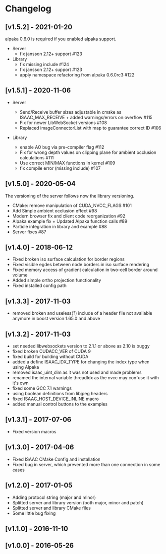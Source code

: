 # Changelog

## [v1.5.2] - 2021-01-20

alpaka 0.6.0 is required if you enabled alpaka support.

* Server
  - fix jansson 2.12+ support #123
* Library
  - fix missing include #124
  - fix jansson 2.12+ support #123
  - apply namespace refactoring from alpaka 0.6.0rc3 #122


## [v1.5.1] - 2020-11-06

* Server
  - Send/Receive buffer sizes adjustable in cmake as ISAAC_MAX_RECEIVE + added warnings/errors on overflow #115
  - Fix for newer LibWebSocket versions #108
  - Replaced imageConnectorList with map to guarantee correct ID #106

* Library
  - enable AO bug via pre-compiler flag #112
  - Fix for wrong depth values on clipping plane for ambient occlusion calculations #111
  - Use correct MIN/MAX functions in kernel #109
  - fix compile error (missing include) #107


## [v1.5.0] - 2020-05-04

The versioning of the server follows now the library versioning.

- CMake: remove manipulation of CUDA_NVCC_FLAGS #101
- Add Simple ambient occlusion effect #98
- Modern browser fix and client code reorganization #92
- Alpaka example fix + Updated Alpaka function calls #89
- Particle integration in library and example #88
- Server fixes #87


## [v1.4.0] - 2018-06-12

- Fixed broken iso surface calculation for border regions
- Fixed visible egdes between node borders in iso surface rendering
- Fixed memory access of gradient calculation in two-cell border around volume
- Added simple ortho projection functionality
- Fixed installed config path


## [v1.3.3] - 2017-11-03

- removed broken and useless(?) include of a header file not available anymore in boost version 1.65.0 and above


## [v1.3.2] - 2017-11-03

- set needed libwebsockets version to 2.1.1 or above as 2.10 is buggy
- fixed broken CUDACC_VER of CUDA 9
- fixed build for building without CUDA
- added a define ISAAC_IDX_TYPE for changing the index type when using Alpaka
- removed isaac_uint_dim as it was not used and made problems
- renamed the internal variable threadIdx as the nvcc may confuse it with it's own
- fixed some GCC 7.1 warnings
- using boolean definitions from libjpeg headers
- fixed ISAAC_HOST_DEVICE_INLINE macro
- added manual control buttons to the examples


## [v1.3.1] - 2017-07-06

- Fixed version macros


## [v1.3.0] - 2017-04-06

- Fixed ISAAC CMake Config and installation
- Fixed bug in server, which prevented more than one connection in some cases


## [v1.2.0] - 2017-01-05

- Adding protocol string (major and minor)
- Splitted server and library version (both major, minor and patch)
- Splitted server and library CMake files
- Some little bug fixing


## [v1.1.0] - 2016-11-10


## [v1.0.0] - 2016-05-26
